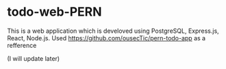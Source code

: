 # todo-web-PERN
This is a web application which is develoved using PostgreSQL, Express.js, React, Node.js. 
Used https://github.com/ousecTic/pern-todo-app as a refference

(I will update later)

